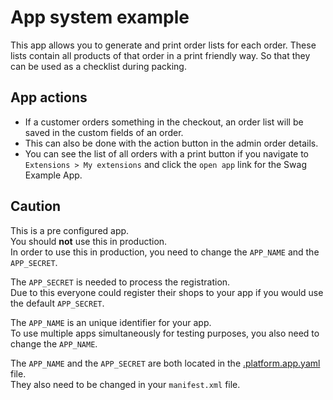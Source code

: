 # App system example
  
This app allows you to generate and print order lists for each order.
These lists contain all products of that order in a print friendly way.
So that they can be used as a checklist during packing.

## App actions

- If a customer orders something in the checkout, an order list will be saved in the custom fields of an order.
- This can also be done with the action button in the admin order details.
- You can see the list of all orders with a print button if you navigate to `Extensions > My extensions` and click the `open app` link for the Swag Example App.

## Caution

This is a pre configured app.  
You should **not** use this in production.  
In order to use this in production, you need to change the `APP_NAME` and the `APP_SECRET`.

The  `APP_SECRET` is needed to process the registration.  
Due to this everyone could register their shops to your app if you would use the default `APP_SECRET`.  

The `APP_NAME` is an unique identifier for your app.  
To use multiple apps simultaneously for testing purposes, you also need to change the `APP_NAME`. 

The `APP_NAME` and the `APP_SECRET` are both located in the [.platform.app.yaml](.platform.app.yaml) file.  
They also need to be changed in your `manifest.xml` file.
